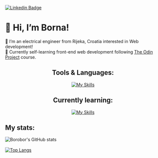[![Linkedin Badge](https://img.shields.io/badge/-Borna_Juriša-blue?style=flat&logo=Linkedin&logoColor=white)](https://www.linkedin.com/in/bornajurisa/)

# 👋 Hi, I’m Borna!

👀 I’m an electrical engineer from Rijeka, Croatia interested in Web development! <br />
🌱 Currently self-learning front-end web development following <a href="https://www.theodinproject.com/paths">The Odin Project<a/> course.

<div align="center">
  
## Tools & Languages:<br />
[![My Skills](https://skillicons.dev/icons?i=git,webpack,html,css,js)](https://skillicons.dev)

## Currently learning:<br />
[![My Skills](https://skillicons.dev/icons?i=react,nodejs,mysql)](https://skillicons.dev) 
  
</div>

 ## My stats: 
![Borobor's GitHub stats](https://github-readme-stats.vercel.app/api?username=borobor&show_icons=true&hide=issues,contribs&theme=transparent) <br /><br />
[![Top Langs](https://github-readme-stats.vercel.app/api/top-langs/?username=borobor&layout=compact&theme=transparent)](https://github.com/borobor/github-readme-stats)
